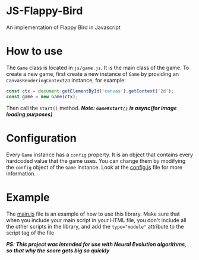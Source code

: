 # JS-Flappy-Bird
An implementation of Flappy Bird in Javascript

# How to use
The `Game` class is located in `js/game.js`. It is the main class of the game. To create a new game, first create a new instance of `Game` by providing an `CanvasRenderingContext2D` instance, for example:
```js
const ctx = document.getElementById('canvas').getContext('2d');
const game = new Game(ctx);
```
Then call the `start()` method. ***Note: `Game#start()` is async(for image loading purposes)***

# Configuration
Every `Game` instance has a `config` property. It is an object that contains every hardcoded value that the game uses. You can change them by modifying the `config` object of the `Game` instance. Look at the [config.js](js/config.js) file for more information.

# Example
The [main.js](js/main.js) file is an example of how to use this library. Make sure that when you include your main script in your HTML file, you don't include all the other scripts in the library, and add the `type="module"` attribute to the script tag of the file

***PS: This project was intended for use with Neural Evolution algorithms, so that why the score gets big so quickly***